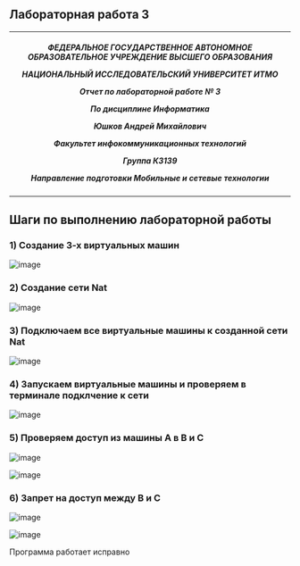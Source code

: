 ## Лабораторная работа 3
***

<h5 align="center">ФЕДЕРАЛЬНОЕ ГОСУДАРСТВЕННОЕ АВТОНОМНОЕ ОБРАЗОВАТЕЛЬНОЕ УЧРЕЖДЕНИЕ ВЫСШЕГО ОБРАЗОВАНИЯ

НАЦИОНАЛЬНЫЙ ИССЛЕДОВАТЕЛЬСКИЙ УНИВЕРСИТЕТ ИТМО



Отчет по лабораторной работе № 3

По дисциплине Информатика

Юшков Андрей Михайлович

Факультет инфокоммуникационных технологий

Группа К3139

Направление подготовки Мобильные и сетевые технологии</h5>

***

## Шаги по выполнению лабораторной работы 

### 1) Создание 3-х виртуальных машин

![image](https://github.com/user-attachments/assets/71708b04-93c1-4bc0-bd3b-e8f5d7274d55)

### 2) Создание сети Nat

![image](https://github.com/user-attachments/assets/29106f67-0b5e-4399-a390-a83174c7967c)

### 3) Подключаем все виртуальные машины к созданной сети Nat

![image](https://github.com/user-attachments/assets/23699e63-2f57-49f0-8367-116f25e8e8fa)

### 4) Запускаем виртуальные машины и проверяем в терминале подклчение к сети

![image](https://github.com/user-attachments/assets/62f6f042-1e37-4795-8076-6acf10ff873f)

### 5) Проверяем доступ из машины А в B и C

![image](https://github.com/user-attachments/assets/1c8b4ff1-e871-4404-9994-f8a2eb58463b)


![image](https://github.com/user-attachments/assets/fa618595-85c2-4ad1-bafe-d4010ebbd98a)

### 6) Запрет на доступ между В и С


![image](https://github.com/user-attachments/assets/a5a13914-e160-4c58-a373-707784334e01)

![image](https://github.com/user-attachments/assets/43f3e551-8641-43dc-8156-16ef502515ed)


Программа работает исправно 
